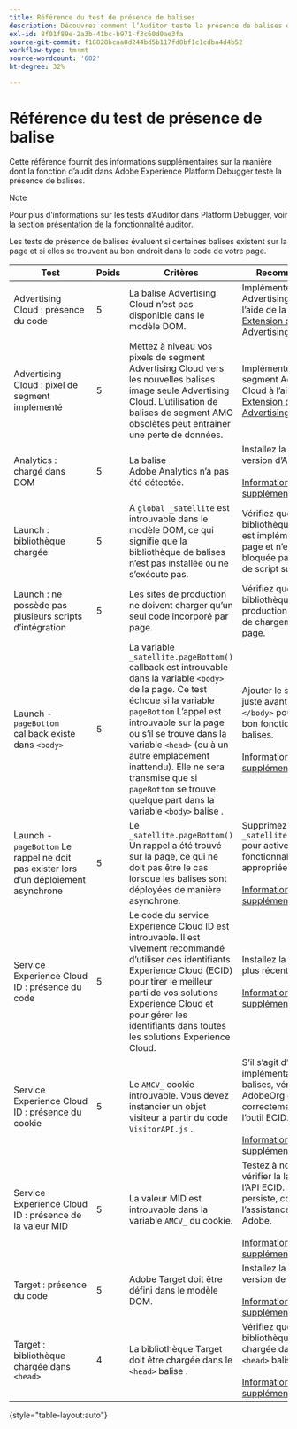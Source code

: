 ```yaml
---
title: Référence du test de présence de balises
description: Découvrez comment l’Auditor teste la présence de balises dans Adobe Experience Platform Debugger.
exl-id: 8f01f89e-2a3b-41bc-b971-f3c60d0ae3fa
source-git-commit: f18828bcaa0d244bd5b117fd8bf1c1cdba4d4b52
workflow-type: tm+mt
source-wordcount: '602'
ht-degree: 32%

---
```


# Référence du test de présence de balise

Cette référence fournit des informations supplémentaires sur la manière dont la fonction d’audit dans Adobe Experience Platform Debugger teste la présence de balises.

>[!NOTE]
>
>Pour plus d’informations sur les tests d’Auditor dans Platform Debugger, voir la section [présentation de la fonctionnalité auditor](./overview.md).

Les tests de présence de balises évaluent si certaines balises existent sur la page et si elles se trouvent au bon endroit dans le code de votre page.

| Test | Poids | Critères | Recommandation |
| --- | --- | --- | --- |
| Advertising Cloud : présence du code | 5 | La balise Advertising Cloud n’est pas disponible dans le modèle DOM. | Implémentez la balise Advertising Cloud à l’aide de la méthode [Extension de balise Advertising Cloud](https://experienceleague.adobe.com/docs/experience-platform/destinations/catalog/advertising/adobe-advertising-cloud.html). |
| Advertising Cloud : pixel de segment implémenté | 5 | Mettez à niveau vos pixels de segment Advertising Cloud vers les nouvelles balises image seule Advertising Cloud. L’utilisation de balises de segment AMO obsolètes peut entraîner une perte de données. | Implémentez le pixel de segment Advertising Cloud à l’aide du [Extension de balise Advertising Cloud](https://experienceleague.adobe.com/docs/experience-platform/destinations/catalog/advertising/adobe-advertising-cloud.html). |
| Analytics : chargé dans DOM | 5 | La balise Adobe Analytics n’a pas été détectée. | Installez la dernière version d’Analytics. <br><br>[Informations supplémentaires](https://experienceleague.adobe.com/docs/analytics/implementation/home.html?lang=fr) |
| Launch : bibliothèque chargée | 5 | A `global _satellite` est introuvable dans le modèle DOM, ce qui signifie que la bibliothèque de balises n’est pas installée ou ne s’exécute pas. | Vérifiez que la bibliothèque de balises est implémentée sur la page et n’est pas bloquée par les activités de script suivantes. |
| Launch : ne possède pas plusieurs scripts d’intégration | 5 | Les sites de production ne doivent charger qu’un seul code incorporé par page. | Vérifiez que seule la bibliothèque de production est en cours de chargement sur la page. |
| Launch - `pageBottom` callback existe dans `<body>` | 5 | La variable `_satellite.pageBottom()` callback est introuvable dans la variable `<body>` de la page. Ce test échoue si la variable `pageBottom` L’appel est introuvable sur la page ou s’il se trouve dans la variable `<head>` (ou à un autre emplacement inattendu). Elle ne sera transmise que si `pageBottom` se trouve quelque part dans la variable `<body>` balise . | Ajouter le script intégré juste avant la fermeture `</body>` pour garantir le bon fonctionnement des balises.<br><br>[Informations supplémentaires](https://experienceleague.adobe.com/docs/experience-platform/tags/client-side/asynchronous-deployment.html) |
| Launch - `pageBottom` Le rappel ne doit pas exister lors d’un déploiement asynchrone | 5 | Le `_satellite.pageBottom()` Un rappel a été trouvé sur la page, ce qui ne doit pas être le cas lorsque les balises sont déployées de manière asynchrone. | Supprimez le `_satellite.pageBottom()` pour activer la fonctionnalité de balises appropriée. <br><br>[Informations supplémentaires](https://experienceleague.adobe.com/docs/experience-platform/tags/client-side/asynchronous-deployment.html) |
| Service Experience Cloud ID : présence du code | 5 | Le code du service Experience Cloud ID est introuvable. Il est vivement recommandé d’utiliser des identifiants Experience Cloud (ECID) pour tirer le meilleur parti de vos solutions Experience Cloud et pour gérer les identifiants dans toutes les solutions Experience Cloud. | Installez la version la plus récente d’ECID.<br><br>[Informations supplémentaires](https://experienceleague.adobe.com/docs/id-service/using/intro/overview.html?lang=fr) |
| Service Experience Cloud ID : présence du cookie | 5 | Le `AMCV_` cookie introuvable. Vous devez instancier un objet visiteur à partir du code `VisitorAPI.js` . | S’il s’agit d’une implémentation de balises, vérifiez que l’ID AdobeOrg est correctement saisi dans l’outil ECID. <br><br>[Informations supplémentaires](https://experienceleague.adobe.com/docs/id-service/using/intro/cookies.html?lang=fr) |
| Service Experience Cloud ID : présence de la valeur MID | 5 | La valeur MID est introuvable dans la variable `AMCV_` du cookie. | Testez à nouveau pour vérifier la latence de l’API ECID. Si la condition persiste, contactez l’assistance clientèle Adobe. <br><br>[Informations supplémentaires](https://experienceleague.adobe.com/docs/id-service/using/intro/cookies.html?lang=fr) |
| Target : présence du code | 5 | Adobe Target doit être défini dans le modèle DOM. | Installez la dernière version de Target (at.js). <br><br>[Informations supplémentaires](https://experienceleague.adobe.com/docs/target/using/implement-target/implementing-target.html) |
| Target : bibliothèque chargée dans `<head>` | 4 | La bibliothèque Target doit être chargée dans le `<head>` balise . | Vérifiez que la bibliothèque Target est chargée dans la variable `<head>` balise . <br><br>[Informations supplémentaires](https://experienceleague.adobe.com/docs/target/using/implement-target/implementing-target.html) |

{style="table-layout:auto"}
